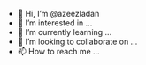 - 👋 Hi, I’m @azeezladan
- 👀 I’m interested in ...
- 🌱 I’m currently learning ...
- 💞️ I’m looking to collaborate on ...
- 📫 How to reach me ...

<!---
azeezladan/azeezladan is a ✨ special ✨ repository because its `README.md` (this file) appears on your GitHub profile.
You can click the Preview link to take a look at your changes.
--->
